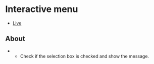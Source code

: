 # Interactive menu

- [Live](https://onion-kamil.github.io/react-js-exercises/interactive-menu/)

## About

- - Check if the selection box is checked and show the message.
